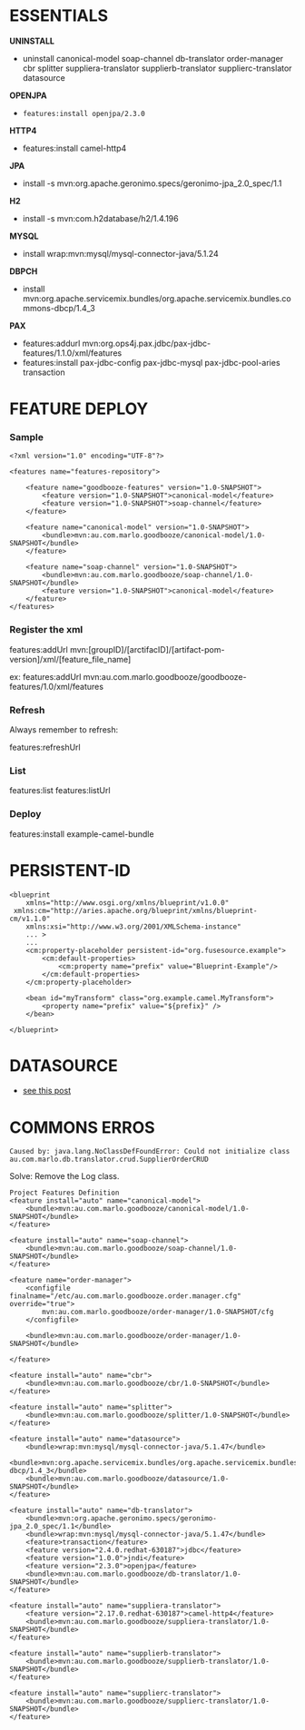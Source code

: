 # ESSENTIALS

**UNINSTALL**
- uninstall canonical-model soap-channel db-translator  order-manager cbr splitter suppliera-translator supplierb-translator supplierc-translator datasource

**OPENJPA**
- `features:install openjpa/2.3.0`

**HTTP4**
- features:install camel-http4

**JPA**
- install -s mvn:org.apache.geronimo.specs/geronimo-jpa_2.0_spec/1.1 


**H2**
- install -s mvn:com.h2database/h2/1.4.196

**MYSQL**
- install wrap:mvn:mysql/mysql-connector-java/5.1.24

**DBPCH**
- install mvn:org.apache.servicemix.bundles/org.apache.servicemix.bundles.commons-dbcp/1.4_3

**PAX**
- features:addurl mvn:org.ops4j.pax.jdbc/pax-jdbc-features/1.1.0/xml/features
- features:install pax-jdbc-config pax-jdbc-mysql pax-jdbc-pool-aries transaction 

# FEATURE DEPLOY 

### Sample
```
<?xml version="1.0" encoding="UTF-8"?>

<features name="features-repository">

    <feature name="goodbooze-features" version="1.0-SNAPSHOT">
        <feature version="1.0-SNAPSHOT">canonical-model</feature>
        <feature version="1.0-SNAPSHOT">soap-channel</feature>
    </feature>

    <feature name="canonical-model" version="1.0-SNAPSHOT">
        <bundle>mvn:au.com.marlo.goodbooze/canonical-model/1.0-SNAPSHOT</bundle>
    </feature>

    <feature name="soap-channel" version="1.0-SNAPSHOT">
        <bundle>mvn:au.com.marlo.goodbooze/soap-channel/1.0-SNAPSHOT</bundle>
        <feature version="1.0-SNAPSHOT">canonical-model</feature>
    </feature>
</features>
```

### Register the xml 
features:addUrl mvn:[groupID]/[arctifacID]/[artifact-pom-version]/xml/[feature_file_name]

ex:
features:addUrl mvn:au.com.marlo.goodbooze/goodbooze-features/1.0/xml/features

### Refresh
Always remember to refresh:

features:refreshUrl

### List
features:list
features:listUrl

### Deploy
features:install example-camel-bundle

# PERSISTENT-ID
````
<blueprint
    xmlns="http://www.osgi.org/xmlns/blueprint/v1.0.0"
 xmlns:cm="http://aries.apache.org/blueprint/xmlns/blueprint-cm/v1.1.0"
    xmlns:xsi="http://www.w3.org/2001/XMLSchema-instance"
    ... >
    ...
    <cm:property-placeholder persistent-id="org.fusesource.example">
        <cm:default-properties>
            <cm:property name="prefix" value="Blueprint-Example"/>
        </cm:default-properties>
    </cm:property-placeholder>

    <bean id="myTransform" class="org.example.camel.MyTransform">
        <property name="prefix" value="${prefix}" />
    </bean>

</blueprint>
````
# DATASOURCE
- [see this post ](https://stackoverflow.com/questions/44528974/fuse-6-3-dbcp-basic-datasource)
# COMMONS ERROS

```
Caused by: java.lang.NoClassDefFoundError: Could not initialize class au.com.marlo.db.translator.crud.SupplierOrderCRUD
```
Solve: Remove the Log class. 




    Project Features Definition
    <feature install="auto" name="canonical-model">
        <bundle>mvn:au.com.marlo.goodbooze/canonical-model/1.0-SNAPSHOT</bundle>
    </feature>

    <feature install="auto" name="soap-channel">
        <bundle>mvn:au.com.marlo.goodbooze/soap-channel/1.0-SNAPSHOT</bundle>
    </feature>

    <feature name="order-manager">
        <configfile  finalname="/etc/au.com.marlo.goodbooze.order.manager.cfg" override="true">
            mvn:au.com.marlo.goodbooze/order-manager/1.0-SNAPSHOT/cfg
        </configfile>

        <bundle>mvn:au.com.marlo.goodbooze/order-manager/1.0-SNAPSHOT</bundle>

    </feature>

    <feature install="auto" name="cbr">
        <bundle>mvn:au.com.marlo.goodbooze/cbr/1.0-SNAPSHOT</bundle>
    </feature>

    <feature install="auto" name="splitter">
        <bundle>mvn:au.com.marlo.goodbooze/splitter/1.0-SNAPSHOT</bundle>
    </feature>

    <feature install="auto" name="datasource">
        <bundle>wrap:mvn:mysql/mysql-connector-java/5.1.47</bundle>
        <bundle>mvn:org.apache.servicemix.bundles/org.apache.servicemix.bundles.commons-dbcp/1.4_3</bundle>
        <bundle>mvn:au.com.marlo.goodbooze/datasource/1.0-SNAPSHOT</bundle>
    </feature>

    <feature install="auto" name="db-translator">
        <bundle>mvn:org.apache.geronimo.specs/geronimo-jpa_2.0_spec/1.1</bundle>
        <bundle>wrap:mvn:mysql/mysql-connector-java/5.1.47</bundle>
        <feature>transaction</feature>
        <feature version="2.4.0.redhat-630187">jdbc</feature>
        <feature version="1.0.0">jndi</feature>
        <feature version="2.3.0">openjpa</feature>
        <bundle>mvn:au.com.marlo.goodbooze/db-translator/1.0-SNAPSHOT</bundle>
    </feature>

    <feature install="auto" name="suppliera-translator">
        <feature version="2.17.0.redhat-630187">camel-http4</feature>
        <bundle>mvn:au.com.marlo.goodbooze/suppliera-translator/1.0-SNAPSHOT</bundle>
    </feature>

    <feature install="auto" name="supplierb-translator">
        <bundle>mvn:au.com.marlo.goodbooze/supplierb-translator/1.0-SNAPSHOT</bundle>
    </feature>

    <feature install="auto" name="supplierc-translator">
        <bundle>mvn:au.com.marlo.goodbooze/supplierc-translator/1.0-SNAPSHOT</bundle>
    </feature>

